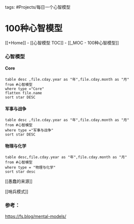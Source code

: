 

tags: #Projects/每日一个心智模型 
# 100种心智模型
[[+Home]] - [[心智模型 TOC]] - [[_MOC - 100种心智模型]]
### 心智模型

#### Core
```dataview
table desc ,file.cday.year as "年",file.cday.month as "月" 
from #心智模型 
where type ="Core" 
flatten file.name
sort star DESC
```


#### 军事与战争
```dataview
table desc ,file.cday.year as "年",file.cday.month as "月" 
from #心智模型 
where type ="军事与战争"
sort star DESC
```

#### 物理与化学
```dataview
table desc,file.cday.year as "年",file.cday.month as "月" 
from #心智模型 
where type = "物理与化学" 
sort star desc
```


[[愚蠢的来源]]


[[哨兵模式]]



### 参考：
https://fs.blog/mental-models/